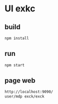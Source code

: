 # UI exkc

## build
```bash
npm install
```

## run
```bash
npm start
```

## page web

```bash
http://localhost:9090/
user/mdp exck/exck
```